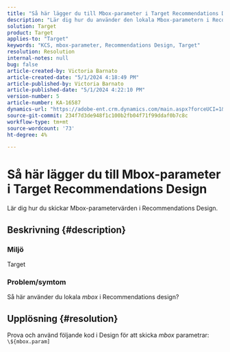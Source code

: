 ```yaml
---
title: "Så här lägger du till Mbox-parameter i Target Recommendations Design"
description: "Lär dig hur du använder den lokala Mbox-parametern i Recommendations-design."
solution: Target
product: Target
applies-to: "Target"
keywords: "KCS, mbox-parameter, Recommendations Design, Target"
resolution: Resolution
internal-notes: null
bug: false
article-created-by: Victoria Barnato
article-created-date: "5/1/2024 4:18:49 PM"
article-published-by: Victoria Barnato
article-published-date: "5/1/2024 4:22:10 PM"
version-number: 5
article-number: KA-16587
dynamics-url: "https://adobe-ent.crm.dynamics.com/main.aspx?forceUCI=1&pagetype=entityrecord&etn=knowledgearticle&id=fe14847c-d607-ef11-9f89-000d3a372703"
source-git-commit: 234f7d3de948f1c100b2fb04f71f99ddaf0b7c8c
workflow-type: tm+mt
source-wordcount: '73'
ht-degree: 4%

---
```


# Så här lägger du till Mbox-parameter i Target Recommendations Design


Lär dig hur du skickar Mbox-parametervärden i Recommendations Design.

## Beskrivning {#description}


### <b>Miljö</b>

Target



### <b>Problem/symtom</b>

Så här använder du lokala *mbox* i Recommendations design?


## Upplösning {#resolution}


Prova och använd följande kod i Design för att skicka *mbox* parametrar:  `\${mbox.param]`
